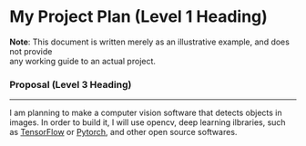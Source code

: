 # My Project Plan (Level 1 Heading)
 **Note**: This document is written merely as an illustrative example, and does not provide  
 any working guide to an actual project.

### Proposal (Level 3 Heading)
---

I am planning to make a computer vision software that detects objects in images.
In order to build it, I will use opencv, deep learning ilbraries, such as [TensorFlow](https://github.com/tensorflow/tensorflow)
or [Pytorch](https://github.com/pytorch/pytorch), and other open source softwares.
